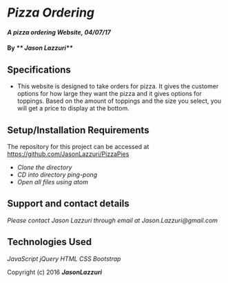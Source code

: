 # _Pizza Ordering_

#### _A pizza ordering Website, 04/07/17_

#### By _** Jason Lazzuri**_

## Specifications

* This website is designed to take orders for pizza. It gives the customer options for how large they want the pizza and it gives options for toppings. Based on the amount of toppings and the size you select, you will get a price to display at the bottom.

## Setup/Installation Requirements

The repository for this project can be accessed at https://github.com/JasonLazzuri/PizzaPies

* _Clone the directory_
* _CD into directory ping-pong_
* _Open all files using atom_

## Support and contact details

_Please contact Jason Lazzuri through email at Jason.Lazzuri@gmail.com_

## Technologies Used

_JavaScript_
_jQuery_
_HTML_
_CSS_
_Bootstrap_

Copyright (c) 2016 **_JasonLazzuri_**
